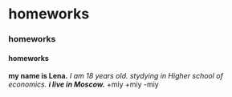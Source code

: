# homeworks
### homeworks
#### homeworks
**my name is Lena.**
*I am 18 years old.*
_stydying in Higher school of economics._
***i live in Moscow.***
+miy
+miy
-miy
